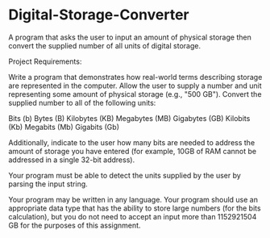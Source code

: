 # Digital-Storage-Converter
A program that asks the user to input an amount of physical storage then convert the supplied number of all units of digital storage.


Project Requirements:

Write a program that demonstrates how real-world terms describing storage are represented in the computer. Allow the user to supply a number and unit representing some amount of physical storage (e.g., "500 GB"). Convert the supplied number to all of the following units:

Bits (b)
Bytes (B)
Kilobytes (KB)
Megabytes (MB)
Gigabytes (GB)
Kilobits (Kb)
Megabits (Mb)
Gigabits (Gb)

Additionally, indicate to the user how many bits are needed to address the amount of storage you have entered (for example, 10GB of RAM cannot be addressed in a single 32-bit address).

Your program must be able to detect the units supplied by the user by parsing the input string.

Your program may be written in any language. Your program should use an appropriate data type that has the ability to store large numbers (for the bits calculation), but you do not need to accept an input more than 1152921504 GB for the purposes of this assignment.
